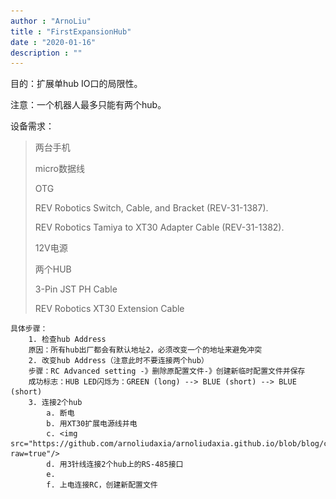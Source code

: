 ```yaml
---
author : "ArnoLiu"
title : "FirstExpansionHub"
date : "2020-01-16"
description : ""
---
```


目的：扩展单hub IO口的局限性。

注意：一个机器人最多只能有两个hub。

设备需求：
<blockquote>
两台手机	
	
micro数据线	
	
OTG	
	
REV Robotics Switch, Cable, and Bracket (REV-31-1387). 	
	
REV Robotics Tamiya to XT30 Adapter Cable (REV-31-1382). 	
	
12V电源	
	
两个HUB	
	
 3-Pin JST PH Cable 	
	
REV Robotics XT30 Extension Cable	
</blockquote>

	具体步骤：
		1. 检查hub Address
		原因：所有hub出厂都会有默认地址2，必须改变一个的地址来避免冲突
		2. 改变hub Address（注意此时不要连接两个hub）
		步骤：RC Advanced setting -》删除原配置文件-》创建新临时配置文件并保存
		成功标志：HUB LED闪烁为：GREEN (long) --> BLUE (short) --> BLUE (short) 
		3. 连接2个hub
			a. 断电
			b. 用XT30扩展电源线并电
			c. <img src="https://github.com/arnoliudaxia/arnoliudaxia.github.io/blob/blog/content/img/exc1.png?raw=true"/>
			d. 用3针线连接2个hub上的RS-485接口
			e. 
			f. 上电连接RC，创建新配置文件




	
